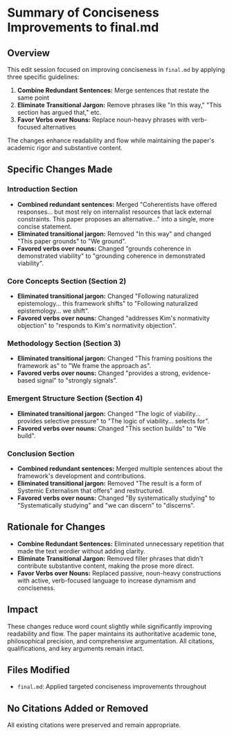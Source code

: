 # Summary of Conciseness Improvements to final.md

## Overview
This edit session focused on improving conciseness in `final.md` by applying three specific guidelines:
1. **Combine Redundant Sentences:** Merge sentences that restate the same point
2. **Eliminate Transitional Jargon:** Remove phrases like "In this way," "This section has argued that," etc.
3. **Favor Verbs over Nouns:** Replace noun-heavy phrases with verb-focused alternatives

The changes enhance readability and flow while maintaining the paper's academic rigor and substantive content.

## Specific Changes Made

### Introduction Section
- **Combined redundant sentences:** Merged "Coherentists have offered responses... but most rely on internalist resources that lack external constraints. This paper proposes an alternative..." into a single, more concise statement.
- **Eliminated transitional jargon:** Removed "In this way" and changed "This paper grounds" to "We ground".
- **Favored verbs over nouns:** Changed "grounds coherence in demonstrated viability" to "grounding coherence in demonstrated viability".

### Core Concepts Section (Section 2)
- **Eliminated transitional jargon:** Changed "Following naturalized epistemology... this framework shifts" to "Following naturalized epistemology... we shift".
- **Favored verbs over nouns:** Changed "addresses Kim's normativity objection" to "responds to Kim's normativity objection".

### Methodology Section (Section 3)
- **Eliminated transitional jargon:** Changed "This framing positions the framework as" to "We frame the approach as".
- **Favored verbs over nouns:** Changed "provides a strong, evidence-based signal" to "strongly signals".

### Emergent Structure Section (Section 4)
- **Eliminated transitional jargon:** Changed "The logic of viability... provides selective pressure" to "The logic of viability... selects for".
- **Favored verbs over nouns:** Changed "This section builds" to "We build".

### Conclusion Section
- **Combined redundant sentences:** Merged multiple sentences about the framework's development and contributions.
- **Eliminated transitional jargon:** Removed "The result is a form of Systemic Externalism that offers" and restructured.
- **Favored verbs over nouns:** Changed "By systematically studying" to "Systematically studying" and "we can discern" to "discerns".

## Rationale for Changes
- **Combine Redundant Sentences:** Eliminated unnecessary repetition that made the text wordier without adding clarity.
- **Eliminate Transitional Jargon:** Removed filler phrases that didn't contribute substantive content, making the prose more direct.
- **Favor Verbs over Nouns:** Replaced passive, noun-heavy constructions with active, verb-focused language to increase dynamism and conciseness.

## Impact
These changes reduce word count slightly while significantly improving readability and flow. The paper maintains its authoritative academic tone, philosophical precision, and comprehensive argumentation. All citations, qualifications, and key arguments remain intact.

## Files Modified
- `final.md`: Applied targeted conciseness improvements throughout

## No Citations Added or Removed
All existing citations were preserved and remain appropriate.